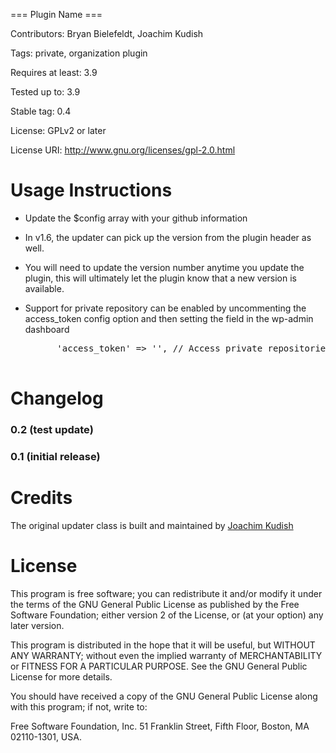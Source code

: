 === Plugin Name ===

Contributors: Bryan Bielefeldt, Joachim Kudish

Tags: private, organization plugin

Requires at least: 3.9

Tested up to: 3.9

Stable tag: 0.4

License: GPLv2 or later

License URI: http://www.gnu.org/licenses/gpl-2.0.html

Usage Instructions
===========

* Update the $config array with your github information

* In v1.6, the updater can pick up the version from the plugin header as well.

* You will need to update the version number anytime you update the plugin, this will ultimately let the plugin know that a new version is available.

* Support for private repository can be enabled by uncommenting the access_token config option and then setting the field in the wp-admin dashboard
	<pre>
		'access_token' => '', // Access private repositories by authorizing under Appearance > Github Updates when this 
	</pre>

Changelog
===========

### 0.2 (test update)

### 0.1 (initial release)

Credits
===========

The original updater class is built and maintained by [Joachim Kudish](http://jkudish.com "Joachim Kudish")

License
===========

This program is free software; you can redistribute it and/or modify it under the terms of the GNU General Public License as published by the Free Software Foundation; either version 2 of the License, or (at your option) any later version.

This program is distributed in the hope that it will be useful, but WITHOUT ANY WARRANTY; without even the implied warranty of MERCHANTABILITY or FITNESS FOR A PARTICULAR PURPOSE.  See the GNU General Public License for more details.

You should have received a copy of the GNU General Public License along with this program; if not, write to:

Free Software Foundation, Inc.
51 Franklin Street, Fifth Floor,
Boston, MA
02110-1301, USA.
